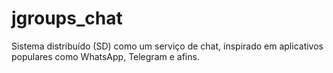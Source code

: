 # jgroups_chat
Sistema distribuído (SD) como um serviço de chat, inspirado em aplicativos populares como WhatsApp, Telegram e afins.
